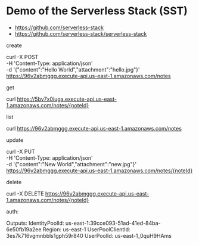# Demo of the Serverless Stack (SST)

- https://github.com/serverless-stack
- https://github.com/serverless-stack/serverless-stack


create

curl -X POST \
-H 'Content-Type: application/json' \
-d '{"content":"Hello World","attachment":"hello.jpg"}' \
https://96v2abmggg.execute-api.us-east-1.amazonaws.com/notes

get

curl https://5bv7x0iuga.execute-api.us-east-1.amazonaws.com/notes/{noteId}

list

curl https://96v2abmggg.execute-api.us-east-1.amazonaws.com/notes

update

curl -X PUT \
-H 'Content-Type: application/json' \
-d '{"content":"New World","attachment":"new.jpg"}' \
https://96v2abmggg.execute-api.us-east-1.amazonaws.com/notes/{noteId}

delete

curl -X DELETE https://96v2abmggg.execute-api.us-east-1.amazonaws.com/notes/{noteId}


auth: 

Outputs:
    IdentityPoolId: us-east-1:39cce093-51ad-41ed-84ba-6e50fb19a2ee
    Region: us-east-1
    UserPoolClientId: 3es7k716vgmnbbls1gph59r840
    UserPoolId: us-east-1_0quH9HAms